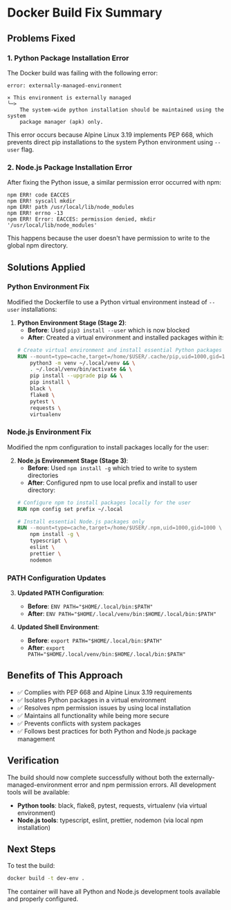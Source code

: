 # Docker Build Fix Summary

## Problems Fixed

### 1. Python Package Installation Error
The Docker build was failing with the following error:
```
error: externally-managed-environment

× This environment is externally managed
╰─> 
    The system-wide python installation should be maintained using the system
    package manager (apk) only.
```

This error occurs because Alpine Linux 3.19 implements PEP 668, which prevents direct pip installations to the system Python environment using `--user` flag.

### 2. Node.js Package Installation Error
After fixing the Python issue, a similar permission error occurred with npm:
```
npm ERR! code EACCES
npm ERR! syscall mkdir
npm ERR! path /usr/local/lib/node_modules
npm ERR! errno -13
npm ERR! Error: EACCES: permission denied, mkdir '/usr/local/lib/node_modules'
```

This happens because the user doesn't have permission to write to the global npm directory.

## Solutions Applied

### Python Environment Fix
Modified the Dockerfile to use a Python virtual environment instead of `--user` installations:

1. **Python Environment Stage (Stage 2)**:
   - **Before**: Used `pip3 install --user` which is now blocked
   - **After**: Created a virtual environment and installed packages within it:
   ```dockerfile
   # Create virtual environment and install essential Python packages
   RUN --mount=type=cache,target=/home/$USER/.cache/pip,uid=1000,gid=1000 \
       python3 -m venv ~/.local/venv && \
       . ~/.local/venv/bin/activate && \
       pip install --upgrade pip && \
       pip install \
       black \
       flake8 \
       pytest \
       requests \
       virtualenv
   ```

### Node.js Environment Fix
Modified the npm configuration to install packages locally for the user:

2. **Node.js Environment Stage (Stage 3)**:
   - **Before**: Used `npm install -g` which tried to write to system directories
   - **After**: Configured npm to use local prefix and install to user directory:
   ```dockerfile
   # Configure npm to install packages locally for the user
   RUN npm config set prefix ~/.local

   # Install essential Node.js packages only
   RUN --mount=type=cache,target=/home/$USER/.npm,uid=1000,gid=1000 \
       npm install -g \
       typescript \
       eslint \
       prettier \
       nodemon
   ```

### PATH Configuration Updates
3. **Updated PATH Configuration**:
   - **Before**: `ENV PATH="$HOME/.local/bin:$PATH"`
   - **After**: `ENV PATH="$HOME/.local/venv/bin:$HOME/.local/bin:$PATH"`

4. **Updated Shell Environment**:
   - **Before**: `export PATH="$HOME/.local/bin:$PATH"`
   - **After**: `export PATH="$HOME/.local/venv/bin:$HOME/.local/bin:$PATH"`

## Benefits of This Approach
- ✅ Complies with PEP 668 and Alpine Linux 3.19 requirements
- ✅ Isolates Python packages in a virtual environment
- ✅ Resolves npm permission issues by using local installation
- ✅ Maintains all functionality while being more secure
- ✅ Prevents conflicts with system packages
- ✅ Follows best practices for both Python and Node.js package management

## Verification
The build should now complete successfully without both the externally-managed-environment error and npm permission errors. All development tools will be available:
- **Python tools**: black, flake8, pytest, requests, virtualenv (via virtual environment)
- **Node.js tools**: typescript, eslint, prettier, nodemon (via local npm installation)

## Next Steps
To test the build:
```bash
docker build -t dev-env .
```

The container will have all Python and Node.js development tools available and properly configured.
